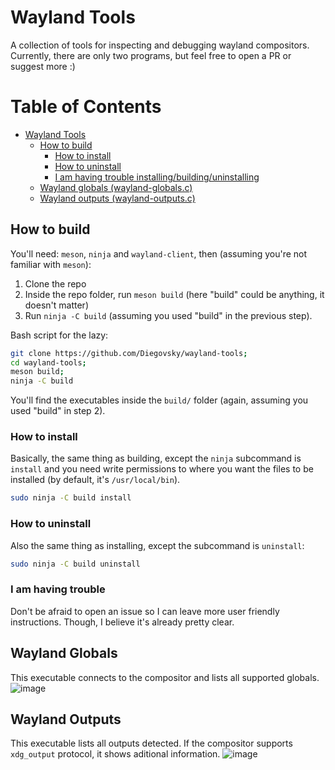 # Wayland Tools
A collection of tools for inspecting and debugging wayland compositors. Currently, there are only two programs, but feel free to open a PR or suggest more :)

# Table of Contents
- [Wayland Tools](#wayland-tools)
  * [How to build](#how-to-build)
    + [How to install](#how-to-install)
    + [How to uninstall](#how-to-uninstall)
    + [I am having trouble installing/building/uninstalling](#i-am-having-trouble)
  * [Wayland globals (wayland-globals.c)](#wayland-globals)
  * [Wayland outputs (wayland-outputs.c)](#wayland-outputs)



## How to build
You'll need: `meson`, `ninja` and `wayland-client`, then (assuming you're not familiar with `meson`):

 1. Clone the repo
 2. Inside the repo folder, run `meson build` (here "build" could be anything, it doesn't matter)
 3. Run `ninja -C build` (assuming you used "build" in the previous step).
 
 Bash script for the lazy:
 ```bash
 git clone https://github.com/Diegovsky/wayland-tools;
 cd wayland-tools;
 meson build;
 ninja -C build
 ```
 
 You'll find the executables inside the `build/` folder (again, assuming you used "build" in step 2).
 
 ### How to install
 Basically, the same thing as building, except the `ninja` subcommand is `install` and you need write permissions to where you want the files to be installed (by default, it's `/usr/local/bin`).
 
 ```bash
 sudo ninja -C build install
 ```
 
 ### How to uninstall
 Also the same thing as installing, except the subcommand is `uninstall`:
 ```bash
 sudo ninja -C build uninstall
 ```
 
 ### I am having trouble
 Don't be afraid to open an issue so I can leave more user friendly instructions. Though, I believe it's already pretty clear.

## Wayland Globals
This executable connects to the compositor and lists all supported globals.
![image](https://user-images.githubusercontent.com/46163903/159488429-ba15e570-3d6b-4ce2-87c3-c993470ad78c.png)

## Wayland Outputs
This executable lists all outputs detected. If the compositor supports `xdg_output` protocol, it shows aditional information.
![image](https://user-images.githubusercontent.com/46163903/167037754-760c5cd3-c8cf-489d-b7b1-f6404ac1b53d.png)
